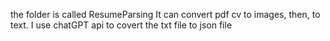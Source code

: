 the folder is called ResumeParsing
It can convert pdf cv to images, then, to text. I use chatGPT api to covert the txt file to json file
